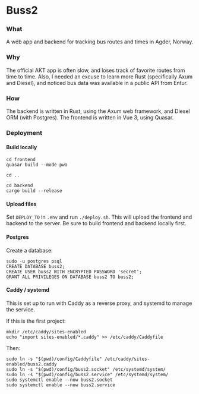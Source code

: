 # Buss2

### What
A web app and backend for tracking bus routes and times in Agder, Norway.

### Why
The official AKT app is often slow, and loses track of favorite routes from time to time. Also, I needed an excuse to learn more Rust (specifically Axum and Diesel), and noticed bus data was available in a public API from Entur.

### How
The backend is written in Rust, using the Axum web framework, and Diesel ORM (with Postgres). The frontend is written in Vue 3, using Quasar.

### Deployment
#### Build locally
```
cd frontend
quasar build --mode pwa

cd ..

cd backend
cargo build --release
```

#### Upload files
Set `DEPLOY_TO` in `.env` and run `./deploy.sh`. This will upload the frontend and backend to the server. Be sure to build frontend and backend locally first.
#### Postgres
Create a database: 
```
sudo -u postgres psql
CREATE DATABASE buss2;
CREATE USER buss2 WITH ENCRYPTED PASSWORD 'secret';
GRANT ALL PRIVILEGES ON DATABASE buss2 TO buss2;
```

#### Caddy / systemd
This is set up to run with Caddy as a reverse proxy, and systemd to manage the service. 

If this is the first project:
```
mkdir /etc/caddy/sites-enabled
echo "import sites-enabled/*.caddy" >> /etc/caddy/Caddyfile
```

Then:
```
sudo ln -s "$(pwd)/config/Caddyfile" /etc/caddy/sites-enabled/buss2.caddy
sudo ln -s "$(pwd)/config/buss2.socket" /etc/systemd/system/
sudo ln -s "$(pwd)/config/buss2.service" /etc/systemd/system/
sudo systemctl enable --now buss2.socket
sudo systemctl enable --now buss2.service
```
